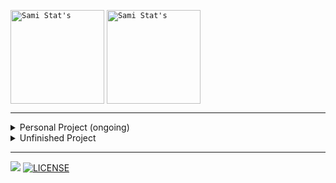 <code><img align="center" alt="Sami Stat's" src="https://github-readme-stats.vercel.app/api?username=samx23&show_icons=true&theme=react" height="150" /></code>
<code><img align="center" alt="Sami Stat's" src="https://github-readme-stats.vercel.app/api/top-langs/?username=samx23&layout=compact" height="150" /></code>

---

<details>
  <summary>Personal Project (ongoing)</summary>
  
  <a href="https://github.com/SamX23/group-chat-app">
    <img align="center" src="https://github-readme-stats.vercel.app/api/pin/?username=samx23&repo=group-chat-app&theme=react" />
  </a>
  
  <a href="https://github.com/SamX23/messenger-clone">
    <img align="center" src="https://github-readme-stats.vercel.app/api/pin/?username=samx23&repo=messenger-clone&theme=react" />
  </a>
  
  <a href="https://github.com/SamX23/search-engine">
    <img align="center" src="https://github-readme-stats.vercel.app/api/pin/?username=samx23&repo=search-engine&theme=react" />
  </a>
  
  <a href="https://github.com/SamX23/sosmed-clone">
    <img align="center" src="https://github-readme-stats.vercel.app/api/pin/?username=samx23&repo=sosmed-clone&theme=react" />
  </a>
  
  <a href="https://github.com/SamX23/amazon-clone">
    <img align="center" src="https://github-readme-stats.vercel.app/api/pin/?username=samx23&repo=amazon-clone&theme=react" />
  </a>
  
  <a href="https://github.com/SamX23/react-basic">
    <img align="center" src="https://github-readme-stats.vercel.app/api/pin/?username=samx23&repo=react-basic&theme=react" />
  </a>
  
</details>


<details>
  <summary>Unfinished Project</summary>
  
  <a href="https://github.com/SamX23/sam-neflix-clone">
    <img align="center" src="https://github-readme-stats.vercel.app/api/pin/?username=samx23&repo=sam-neflix-clone&theme=react" />
  </a>
  
  <a href="https://github.com/SamX23/tiktok-clone">
    <img align="center" src="https://github-readme-stats.vercel.app/api/pin/?username=samx23&repo=tiktok-clone&theme=react" />
  </a>
    
  <a href="https://github.com/SamX23/spotify-clone">
    <img align="center" src="https://github-readme-stats.vercel.app/api/pin/?username=samx23&repo=spotify-clone&theme=react" />
  </a>
  
  <a hreg="https://github.com/SamX23/slack-clone">
    <img align="center" src="https://github-readme-stats.vercel.app/api/pin/?username=samx23&repo=slack-clone&theme=react" />
  </a>

</details>

---
![](https://komarev.com/ghpvc/?username=SamX23&color=blue&label=Curious+Hooman&style=flat-square)
[![LICENSE](https://img.shields.io/badge/license-Anti%20996-blue.svg)](https://github.com/996icu/996.ICU/blob/master/LICENSE)
